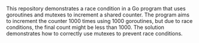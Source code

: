 This repository demonstrates a race condition in a Go program that uses goroutines and mutexes to increment a shared counter. The program aims to increment the counter 1000 times using 1000 goroutines, but due to race conditions, the final count might be less than 1000. The solution demonstrates how to correctly use mutexes to prevent race conditions.